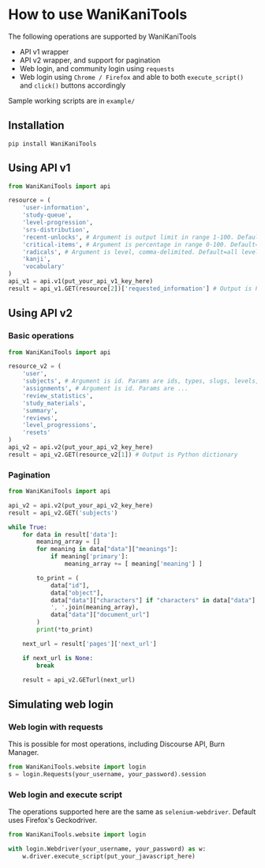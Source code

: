 # How to use WaniKaniTools

The following operations are supported by WaniKaniTools

* API v1 wrapper
* API v2 wrapper, and support for pagination
* Web login, and community login using `requests`
* Web login using `Chrome / Firefox` and able to both `execute_script()` and `click()` buttons accordingly

Sample working scripts are in `example/`

## Installation

`pip install WaniKaniTools`

## Using API v1

```python
from WaniKaniTools import api

resource = (
    'user-information',
    'study-queue',
    'level-progression',
    'srs-distribution',
    'recent-unlocks', # Argument is output limit in range 1-100. Default=10
    'critical-items', # Argument is percentage in range 0-100. Default=75
    'radicals', # Argument is level, comma-delimited. Default=all levels
    'kanji',
    'vocabulary'
)
api_v1 = api.v1(put_your_api_v1_key_here)
result = api_v1.GET(resource[2])['requested_information'] # Output is Python dictionary
```

## Using API v2

### Basic operations

```python
from WaniKaniTools import api

resource_v2 = (
    'user',
    'subjects', # Argument is id. Params are ids, types, slugs, levels, updated_after
    'assignments', # Argument is id. Params are ...
    'review_statistics',
    'study_materials',
    'summary',
    'reviews',
    'level_progressions',
    'resets'
)
api_v2 = api.v2(put_your_api_v2_key_here)
result = api_v2.GET(resource_v2[1]) # Output is Python dictionary
```

### Pagination

```python
from WaniKaniTools import api

api_v2 = api.v2(put_your_api_v2_key_here)
result = api_v2.GET('subjects')

while True:
    for data in result['data']:
        meaning_array = []
        for meaning in data["data"]["meanings"]:
            if meaning['primary']:
                meaning_array += [ meaning['meaning'] ]

        to_print = (
            data["id"],
            data["object"],
            data["data"]["characters"] if "characters" in data["data"] else data["data"]["character"],
            ', '.join(meaning_array),
            data["data"]["document_url"]
        )
        print(*to_print)

    next_url = result['pages']['next_url']

    if next_url is None:
        break

    result = api_v2.GETurl(next_url)
```

## Simulating web login

### Web login with requests

This is possible for most operations, including Discourse API, Burn Manager.

```python
from WaniKaniTools.website import login
s = login.Requests(your_username, your_password).session
```

### Web login and execute script

The operations supported here are the same as `selenium-webdriver`. Default uses Firefox's Geckodriver.

```python
from WaniKaniTools.website import login

with login.Webdriver(your_username, your_password) as w:
    w.driver.execute_script(put_your_javascript_here)
```
